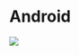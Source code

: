# Android

[![](https://img.shields.io/badge/Materi-Instalasi-brightgreen?style=for-the-badge&logo=android&logoColor=FFF)](android/instalasiandroid)
